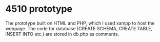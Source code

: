 # 4510 prototype

The prototype built on HTML and PHP, which I used xampp to host the webpage.
The code for database (CREATE SCHEMA, CREATE TABLE, INSERT INTO etc.) are stored in db.php as comments.
